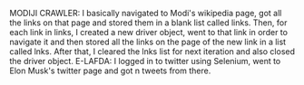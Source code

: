 MODIJI CRAWLER: I basically navigated to Modi's wikipedia page, got all the links on that page and stored them in a blank list called links. Then, for each link in links, I created a new driver object, went to that link in order to navigate it and then stored all the links on the page of the new link in a list called lnks. After that, I cleared the lnks list for next iteration and also closed the driver object.
E-LAFDA: I logged in to twitter using Selenium, went to Elon Musk's twitter page and got n tweets from there.
